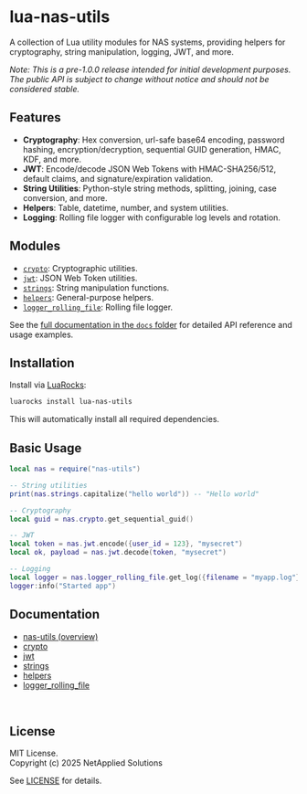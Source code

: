 # lua-nas-utils

A collection of Lua utility modules for NAS systems, providing helpers for cryptography, string manipulation, logging, JWT, and more.

*Note: This is a pre-1.0.0 release intended for initial development purposes. The public API is subject to change without notice and should not be considered stable.*

## Features

- **Cryptography**: Hex conversion, url-safe base64 encoding, password hashing, encryption/decryption, sequential GUID generation, HMAC, KDF, and more.
- **JWT**: Encode/decode JSON Web Tokens with HMAC-SHA256/512, default claims, and signature/expiration validation.
- **String Utilities**: Python-style string methods, splitting, joining, case conversion, and more.
- **Helpers**: Table, datetime, number, and system utilities.
- **Logging**: Rolling file logger with configurable log levels and rotation.

## Modules

- [`crypto`](./docs/crypto.md): Cryptographic utilities.
- [`jwt`](./docs/jwt.md): JSON Web Token utilities.
- [`strings`](./docs/strings.md): String manipulation functions.
- [`helpers`](./docs/helpers.md): General-purpose helpers.
- [`logger_rolling_file`](./docs/logger_rolling_file.md): Rolling file logger.

See the [full documentation in the `docs` folder](./docs/) for detailed API reference and usage examples.

## Installation

Install via [LuaRocks](https://luarocks.org/modules/netapplied/lua-nas-utils):

```sh
luarocks install lua-nas-utils
```

This will automatically install all required dependencies.

## Basic Usage

```lua
local nas = require("nas-utils")

-- String utilities
print(nas.strings.capitalize("hello world")) -- "Hello world"

-- Cryptography
local guid = nas.crypto.get_sequential_guid()

-- JWT
local token = nas.jwt.encode({user_id = 123}, "mysecret")
local ok, payload = nas.jwt.decode(token, "mysecret")

-- Logging
local logger = nas.logger_rolling_file.get_log({filename = "myapp.log"})
logger:info("Started app")
```

## Documentation

- [nas-utils (overview)](./docs/nas-utils.md)
- [crypto](./docs/crypto.md)
- [jwt](./docs/jwt.md)
- [strings](./docs/strings.md)
- [helpers](./docs/helpers.md)
- [logger_rolling_file](./docs/logger_rolling_file.md)

<br>

## License

MIT License.  
Copyright (c) 2025 NetApplied Solutions
    
See [LICENSE](./LICENSE) for details.
